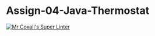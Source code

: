# Assign-04-Java-Thermostat
[![Mr Coxall's Super Linter](https://github.com/ICS4U-Programming-ValI/Assign-04-Java-Thermostat/workflows/Mr%20Coxall's%20Super%20Linter/badge.svg)](https://github.com/ICS4U-Programming-ValI/Assign-04-Java-Thermostat/actions/)
